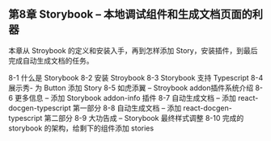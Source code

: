 ## 第8章 Storybook – 本地调试组件和生成文档页面的利器
本章从 Stroybook 的定义和安装入手，再到怎样添加 Story，安装插件，到最后完成自动生成文档的任务。

8-1 什么是 Storybook
8-2 安装 Stroybook
8-3 Storybook 支持 Typescript
8-4 展示秀- 为 Button 添加 Story
8-5 如虎添翼 – Stroybook addon插件系统介绍
8-6 更多信息 – 添加 Storybook addon-info 插件
8-7 自动生成文档 – 添加 react-docgen-typescript 第一部分
8-8 自动生成文档 – 添加 react-docgen-typescript 第二部分
8-9 大功告成 – Storybook 最终样式调整
8-10 完成的 storybook 的架构，给剩下的组件添加 stories


